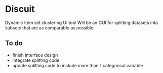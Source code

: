 # Discuit

Dynamic item set clustering UI tool
Will be an GUI for splitting datasets into subsets that are as comparable as possible.

## To do
- finish interface design
- integrate splitting code 
- update splitting code to include more than 1 categorical variable
